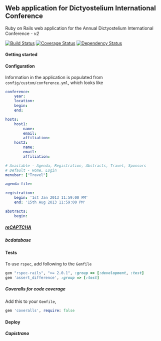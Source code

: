 ## Web application for Dictyostelium International Conference
Ruby on Rails web application for the Annual Dictyostelium International Conference - _v2_

[![Build Status](https://secure.travis-ci.org/dictyBase/DictyConf.png?branch=develop)](https://travis-ci.org/dictyBase/DictyConf) [![Coverage Status](https://coveralls.io/repos/dictyBase/DictyConf/badge.png?branch=develop)](https://coveralls.io/r/dictyBase/DictyConf) [![Dependency Status](https://gemnasium.com/dictyBase/DictyConf.png)](https://gemnasium.com/dictyBase/DictyConf)

#### Getting started

#### Configuration

Information in the application is populated from `config/custom/conference.yml`, which looks like

```yaml
conference:    
    year: 
    location: 
    begin: 
    end: 

hosts:
    host1:
        name: 
        email: 
        affiliation: 
    host2:
        name: 
        email: 
        affiliation: 

# Available - Agenda, Registration, Abstracts, Travel, Sponsors
# Default - Home, Login
menubar: ["Travel"]

agenda-file: 

registration:
    begin: '1st Jan 2013 11:59:00 PM'
    end: '15th Aug 2013 11:59:00 PM'

abstracts:
    begin:
```

##### [reCAPTCHA](https://www.google.com/recaptcha)

##### bcdatabase

#### Tests

To use `rspec`, add following to the `Gemfile`

```ruby
gem "rspec-rails", ">= 2.0.1", :group => [:development, :test]
gem 'assert_difference', :group => [:test]
```

##### Coveralls for code coverage

Add this to your `Gemfile`, 

```ruby
gem 'coveralls', require: false
```

#### Deploy

##### Capistrano
